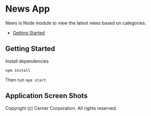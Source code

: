 
# News App

News is Node module to view the latest news based on categories.

- [Getting Started](#getting-started)

## Getting Started


Install dependencies

`npm install`

Then run `npm start`

## Application Screen Shots


Copyright (c) Cerner Corporation. All rights reserved.
